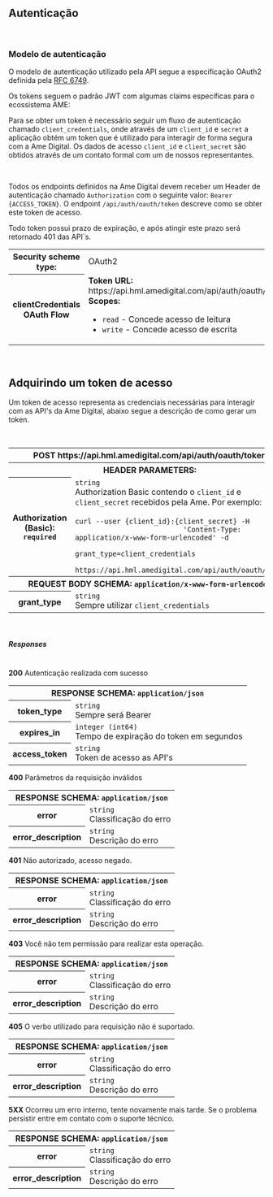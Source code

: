 <section id="authorization">
  <h2>
    Autenticação
  </h2>
  <br />
  <h3>
    Modelo de autenticação
  </h3>
  <p>
    O modelo de autenticação utilizado pela API segue a
    especificação OAuth2 definida pela
    <a href="https://tools.ietf.org/html/rfc6749%5D">RFC 6749</a>.
  </p>
  <p>
    Os tokens seguem o padrão JWT com algumas claims específicas
    para o ecossistema AME:
  </p>
  <script src="https://gist.github.com/GustavoBezerra/409dba0e8ec8f7359d05932b6de91711.js"></script>
  <p>
    Para se obter um token é necessário seguir um fluxo de
    autenticação chamado
    <code>client_credentials</code>, onde através de um
    <code>client_id</code> e <code>secret</code> a aplicação obtém
    um token que é utilizado para interagir de forma segura com a
    Ame Digital. Os dados de acesso <code>client_id</code> e
    <code>client_secret</code> são obtidos através de um contato
    formal com um de nossos representantes.
  </p>
  <br />
  <p>
    Todos os endpoints definidos na Ame Digital devem receber um
    Header de autenticação chamado
    <code>Authorization</code> com o seguinte valor:
    <code>Bearer {ACCESS_TOKEN}</code>. O endpoint
    <code>/api/auth/oauth/token</code> descreve como se obter este
    token de acesso.
  </p>
  <p>
    Todo token possui prazo de expiração, e após atingir este prazo
    será retornado 401 das API`s.
  </p>
  <div class="table-responsive">
    <table class="table table-bordered">
      <tbody>
        <tr>
          <th>Security scheme type:</th>
          <td>OAuth2</td>
        </tr>
        <tr>
          <th>clientCredentials OAuth Flow</th>
          <td>
            <div>
              <strong> Token URL: </strong>https://api.hml.amedigital.com/api/auth/oauth/token
            </div>
            <div><strong> Scopes: </strong></div>
            <ul>
              <li><code>read</code> - Concede acesso de leitura</li>
              <li>
                <code>write</code> - Concede acesso de escrita
              </li>
            </ul>
          </td>
        </tr>
      </tbody>
    </table>
  </div>
</section>
<br />
<section id="token">
  <h2>
    Adquirindo um token de acesso
  </h2>
  <p>
    Um token de acesso representa as credenciais necessárias para
    interagir com as API's da Ame Digital, abaixo segue a descrição
    de como gerar um token.
  </p>

  <br />
  <div class="table-responsive">
    <table class="table table-bordered">
      <tbody>
        <tr>
          <th class="table-active text-center bg-light" colspan="2">
            <span class="badge badge-primary">POST</span>
            https://api.hml.amedigital.com/api/auth/oauth/token
          </th>
        </tr>
        <tr class="striped">
          <th class="table-active" colspan="2">
            HEADER PARAMETERS:
          </th>
        </tr>
        <tr>
          <th>
            Authorization (Basic):
            <br />
            <code>required</code>
          </th>
          <td>
            <code>string</code>
            <br />
            Authorization Basic contendo o <code>client_id</code> e
            <code>client_secret</code> recebidos pela Ame. Por
            exemplo:
            <br />
            <br />
            <code>curl --user {client_id}:{client_secret} -H
                          'Content-Type: application/x-www-form-urlencoded' -d
                          grant_type=client_credentials
                          https://api.hml.amedigital.com/api/auth/oauth/token</code>
          </td>
        </tr>
        <tr>
          <th class="table-active" colspan="2">
            REQUEST BODY SCHEMA:
            <code>application/x-www-form-urlencoded</code>
          </th>
        </tr>
        <tr>
          <th>grant_type</th>
          <td>
            <code>string</code>
            <br />
            Sempre utilizar <code>client_credentials</code>
          </td>
        </tr>
      </tbody>
    </table>
  </div>
  <br />
  <h5>Responses</h5>
  <br />
  <div class="acoordion" id="accordion200Token">
    <div class="card">
      <div class="card-header bg-ame-success text-success" data-toggle="collapse" data-target="#collapse200Token"
        aria-expanded="true" aria-controls="collapse200Token" id="heading200Token">
        <b>200</b> Autenticação realizada com sucesso
      </div>
      <div id="collapse200Token" class="collapse show" aria-labelledby="heading200Token"
        data-parent="#accordion200Token">
        <div class="card-body">
          <div class="table-responsive">
            <table class="table table-bordered">
              <tbody>
                <tr>
                  <th class="table-active" colspan="2">
                    RESPONSE SCHEMA: <code>application/json</code>
                  </th>
                </tr>
                <tr>
                  <th>token_type</th>
                  <td>
                    <code>string</code>
                    <br />
                    Sempre será Bearer
                  </td>
                </tr>
                <tr>
                  <th>expires_in</th>
                  <td>
                    <code>integer (int64)</code>
                    <br />
                    Tempo de expiração do token em segundos
                  </td>
                </tr>
                <tr>
                  <th>access_token</th>
                  <td>
                    <code>string</code>
                    <br />
                    Token de acesso as API's
                  </td>
                </tr>
              </tbody>
            </table>
          </div>
        </div>
      </div>
    </div>
    <div class="card">
      <div class="card-header bg-ame-danger text-danger" id="heading400Token" data-toggle="collapse"
        data-target="#collapse400Token" aria-expanded="true" aria-controls="collapse400Token">
        <b>400</b> Parâmetros da requisição inválidos
      </div>
      <div id="collapse400Token" class="collapse show" aria-labelledby="heading400Token">
        <div class="card-body">
          <div class="table-responsive">
            <table class="table table-bordered">
              <tbody>
                <tr>
                  <th class="table-active" colspan="2">
                    RESPONSE SCHEMA: <code>application/json</code>
                  </th>
                </tr>
                <tr>
                  <th>error</th>
                  <td>
                    <code>string</code>
                    <br />
                    Classificação do erro
                  </td>
                </tr>
                <tr>
                  <th>error_description</th>
                  <td>
                    <code>string</code>
                    <br />
                    Descrição do erro
                  </td>
                </tr>
              </tbody>
            </table>
          </div>
        </div>
      </div>
    </div>
    <div class="card">
      <div class="card-header bg-ame-danger text-danger" id="heading401Token" data-toggle="collapse"
        data-target="#collapse401Token" aria-expanded="true" aria-controls="collapse401Token">
        <b>401</b> Não autorizado, acesso negado.
      </div>
      <div id="collapse401Token" class="collapse show" aria-labelledby="heading401Token">
        <div class="card-body">
          <div class="table-responsive">
            <table class="table table-bordered">
              <tbody>
                <tr>
                  <th class="table-active" colspan="2">
                    RESPONSE SCHEMA: <code>application/json</code>
                  </th>
                </tr>
                <tr>
                  <th>error</th>
                  <td>
                    <code>string</code>
                    <br />
                    Classificação do erro
                  </td>
                </tr>
                <tr>
                  <th>error_description</th>
                  <td>
                    <code>string</code>
                    <br />
                    Descrição do erro
                  </td>
                </tr>
              </tbody>
            </table>
          </div>
        </div>
      </div>
    </div>
    <div class="card">
      <div class="card-header bg-ame-danger text-danger" id="heading403Token" data-toggle="collapse"
        data-target="#collapse403Token" aria-expanded="true" aria-controls="collapse403Token">
        <b>403</b> Você não tem permissão para realizar esta
        operação.
      </div>
      <div id="collapse403Token" class="collapse show" aria-labelledby="heading403Token">
        <div class="card-body">
          <div class="table-responsive">
            <table class="table table-bordered">
              <tbody>
                <tr>
                  <th class="table-active" colspan="2">
                    RESPONSE SCHEMA: <code>application/json</code>
                  </th>
                </tr>
                <tr>
                  <th>error</th>
                  <td>
                    <code>string</code>
                    <br />
                    Classificação do erro
                  </td>
                </tr>
                <tr>
                  <th>error_description</th>
                  <td>
                    <code>string</code>
                    <br />
                    Descrição do erro
                  </td>
                </tr>
              </tbody>
            </table>
          </div>
        </div>
      </div>
    </div>
    <div class="card">
      <div class="card-header bg-ame-danger text-danger" id="heading405Token" data-toggle="collapse"
        data-target="#collapse405Token" aria-expanded="true" aria-controls="collapse405Token">
        <b>405</b> O verbo utilizado para requisição não é
        suportado.
      </div>
      <div id="collapse405Token" class="collapse show" aria-labelledby="heading405Token">
        <div class="card-body">
          <div class="table-responsive">
            <table class="table table-bordered">
              <tbody>
                <tr>
                  <th class="table-active" colspan="2">
                    RESPONSE SCHEMA: <code>application/json</code>
                  </th>
                </tr>
                <tr>
                  <th>error</th>
                  <td>
                    <code>string</code>
                    <br />
                    Classificação do erro
                  </td>
                </tr>
                <tr>
                  <th>error_description</th>
                  <td>
                    <code>string</code>
                    <br />
                    Descrição do erro
                  </td>
                </tr>
              </tbody>
            </table>
          </div>
        </div>
      </div>
    </div>
    <div class="card">
      <div class="card-header bg-ame-danger text-danger" id="heading500Token" data-toggle="collapse"
        data-target="#collapse500Token" aria-expanded="true" aria-controls="collapse500Token">
        <b>5XX</b> Ocorreu um erro interno, tente novamente mais
        tarde. Se o problema persistir entre em contato com o
        suporte técnico.
      </div>
      <div id="collapse500Token" class="collapse show" aria-labelledby="heading500Token">
        <div class="card-body">
          <div class="table-responsive">
            <table class="table table-bordered">
              <tbody>
                <tr>
                  <th class="table-active" colspan="2">
                    RESPONSE SCHEMA: <code>application/json</code>
                  </th>
                </tr>
                <tr>
                  <th>error</th>
                  <td>
                    <code>string</code>
                    <br />
                    Classificação do erro
                  </td>
                </tr>
                <tr>
                  <th>error_description</th>
                  <td>
                    <code>string</code>
                    <br />
                    Descrição do erro
                  </td>
                </tr>
              </tbody>
            </table>
          </div>
        </div>
      </div>
    </div>
  </div>
</section>
<br />
<br />
